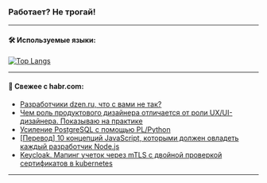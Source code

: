 ### Работает? Не трогай!

---
<!--
#### 🛠️ Technical stack:

![Java](https://img.shields.io/badge/Java-informational?logo=Oracle&style=flat&logoColor=white&color=FF4500)
![Kotlin](https://img.shields.io/badge/Kotlin-informational?logo=Kotlin&style=flat&logoColor=white&color=774D97)
![TS](https://img.shields.io/badge/TypeScript-informational?logo=typeScript&style=flat&logoColor=black&color=017acc)
![Python](https://img.shields.io/badge/Python-informational?logo=Python&style=flat&logoColor=black&color=ffdd54) <br>
![Spring](https://img.shields.io/badge/Spring-informational?logo=Spring&style=flat&logoColor=white&color=6DB33F) 
![SpringBoot](https://img.shields.io/badge/SpringBoot-informational?logo=SpringBoot&style=flat&logoColor=white&color=6DB33F)
![Nest](https://img.shields.io/badge/NestJS-informational?logo=NestJS&style=flat&logoColor=white&color=E0234E) 
![NodeJS](https://img.shields.io/badge/NodeJS-informational?logo=node.js&style=flat&logoColor=white&color=70A760)<br>
![PostgreSQL](https://img.shields.io/badge/PostgreSQL-informational?logo=PostgreSQL&style=flat&logoColor=white&color=DAA520)
![MongoDB](https://img.shields.io/badge/MongoDB-informational?logo=MongoDB&style=flat&logoColor=white&color=870000)
![Apache](https://img.shields.io/badge/Apache-informational?logo=apache&style=flat&logoColor=white&color=f74e28)

___ 
-->

#### 🛠️ Используемые языки:

[![Top Langs](https://github-readme-stats-u2qms2cxw-advtsettinggmailcoms-projects.vercel.app/api/top-langs/?username=zloylis&langs_count=10&hide_title=true&title_color=e6edf3&size_weight=0.5&count_weight=0.5&layout=compact&hide_progress=true&hide_border=true&theme=dracula)](https://github.com/zloylis)

<!---


####  :octocat:&nbsp;&nbsp; Статистика:

![GitHub stats](https://github-readme-stats-u2qms2cxw-advtsettinggmailcoms-projects.vercel.app/api?username=zloylis&show_icons=true&hide_border=true&theme=dracula&title_color=e6edf3&include_all_commits=true&count_private=true&hide_rank=false&hide_title=true&rank_icon=github)
-->
---

#### 💬 Свежее с habr.com:

<!-- BLOG-POST-LIST:START -->
- [Разработчики dzen.ru, что с вами не так?](https://habr.com/ru/articles/840952/?utm_source=habrahabr&utm_medium=rss&utm_campaign=840952)
- [Чем роль продуктового дизайнера отличается от роли UX/UI-дизайнера. Показываю на практике](https://habr.com/ru/articles/849526/?utm_source=habrahabr&utm_medium=rss&utm_campaign=849526)
- [Усиление PostgreSQL с помощью PL/Python](https://habr.com/ru/companies/otus/articles/848802/?utm_source=habrahabr&utm_medium=rss&utm_campaign=848802)
- [[Перевод] 10 концепций JavaScript, которыми должен овладеть каждый разработчик Node.js](https://habr.com/ru/companies/bothub/articles/849464/?utm_source=habrahabr&utm_medium=rss&utm_campaign=849464)
- [Keycloak. Мапинг учеток через mTLS c двойной проверкой сертификатов в kubernetes](https://habr.com/ru/companies/kaspersky/articles/846326/?utm_source=habrahabr&utm_medium=rss&utm_campaign=846326)
<!-- BLOG-POST-LIST:END -->

---
